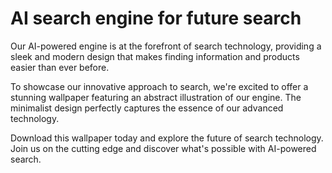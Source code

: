 <!--font:Inter-->

# AI search engine for future search

Our AI-powered engine is at the forefront of search technology, providing a sleek and modern design that makes finding information and products easier than ever before.

To showcase our innovative approach to search, we're excited to offer a stunning wallpaper featuring an abstract illustration of our engine. The minimalist design perfectly captures the essence of our advanced technology.

Download this wallpaper today and explore the future of search technology. Join us on the cutting edge and discover what's possible with AI-powered search.

<!--

Write me markdown content of website with wallpaper:

"A wallpaper featuring an abstract illustration of an AI-powered search engine, with a minimalist and modern design."

The header of the page should not be copy of the text but rather a real content of the website which is using this wallpaper.


---


# Welcome to our AI-Powered Search Engine!

We are proud to introduce our cutting-edge search engine, powered by the latest advancements in artificial intelligence. Our minimalist and modern design makes it easy for you to find exactly what you're looking for, whether it's information on a specific topic or products to purchase.

And what better way to showcase our advanced technology than with this stunning wallpaper? Featuring an abstract illustration of our AI-powered search engine, this wallpaper is sure to impress anyone who sees it. Download it now and show off your love for innovation and design!


---


Heading is too long, rewrite whole content.


---


# Discover the Future of Search with Our AI-Powered Engine

Experience the next generation of search technology with our AI-powered engine. Our sleek and modern design offers a user-friendly experience that makes finding information and products easier than ever before.

To showcase our advanced technology, we're excited to offer a stunning wallpaper featuring an abstract illustration of our search engine. The minimalist design perfectly captures the essence of our innovative approach to search.

Download this wallpaper today and show your support for the future of search technology. Join us on the cutting edge and discover what's possible with AI-powered search.


---


Heading is too long, rewrite whole content.


---


# Embrace the Future of Search with Our AI-Powered Engine

Our AI-powered engine represents the future of search technology. With its sleek and modern design, our engine provides a user-friendly experience that makes finding information and products easier than ever before.

To showcase our innovative approach to search, we're proud to offer a stunning wallpaper featuring an abstract illustration of our engine. The minimalist design perfectly captures the essence of our advanced technology.

Download this wallpaper today and join us on the cutting edge of search technology. Embrace the future and discover what's possible with AI-powered search.


---


Heading is too long, rewrite whole content.


---


# Explore the Future of Search with Our AI-Powered Engine

Our AI-powered engine is at the forefront of search technology, providing a sleek and modern design that makes finding information and products easier than ever before.

To showcase our innovative approach to search, we're excited to offer a stunning wallpaper featuring an abstract illustration of our engine. The minimalist design perfectly captures the essence of our advanced technology.

Download this wallpaper today and explore the future of search technology. Join us on the cutting edge and discover what's possible with AI-powered search.


---


Write me a Google font which is best fitting for the website.

Pick from the list:
- Exo 2
- Futura
- Orbitron
- IBM Plex Sans
- Barlow Condensed
- Inter
- Montserrat
- Poppins
- Open Sans
- Dancing Script
- Alegreya
- Raleway
- Roboto
- Lobster
- Playfair Display
- Lato
- Great Vibes


Write just the font name nothing else.


---


Write me a Google font which is best fitting for the website.

Pick from the list:
- Exo 2
- Futura
- Orbitron
- IBM Plex Sans
- Barlow Condensed
- Inter
- Montserrat
- Poppins
- Open Sans
- Dancing Script
- Alegreya
- Raleway
- Roboto
- Lobster
- Playfair Display
- Lato
- Great Vibes


Write just the font name nothing else.


---


Inter

-->
